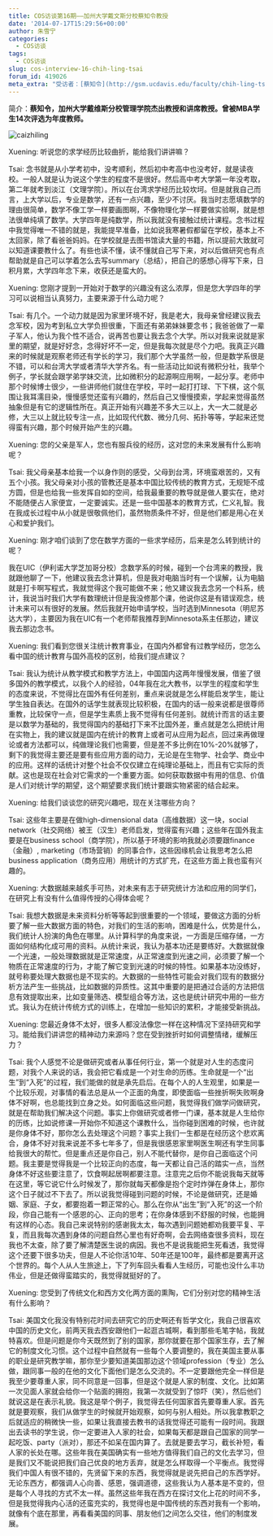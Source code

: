 ```yaml
---
title: COS访谈第16期——加州大学戴文斯分校蔡知令教授
date: '2014-07-17T15:29:56+00:00'
author: 朱雪宁
categories:
  - COS访谈
tags:
  - COS访谈
slug: cos-interview-16-chih-ling-tsai
forum_id: 419026
meta_extra: "受访者：[蔡知令](http://gsm.ucdavis.edu/faculty/chih-ling-tsai"蔡知令")；采访者：朱雪宁"
---
```


简介：**蔡知令，加州大学戴维斯分校管理学院杰出教授和讲席教授。曾被MBA学生14次评选为年度教师。**

![caizhiling](https://uploads.cosx.org/2014/07/tsai_web.jpg)

Xuening: 听说您的求学经历比较曲折，能给我们讲讲嘛？

Tsai: 念书就是从小学考初中，没考顺利，然后初中考高中也没考好，就是读夜校。一般人就是认为说这个学生的程度不是很好。然后高中考大学第一年没考取，第二年就考到淡江（文理学院）。所以在台湾求学经历比较坎坷。但是就我自己而言，上大学以后，专业是数学，还有一点兴趣，至少不讨厌。我当时志愿填数学的理由很简单，数学不像工学一样要画图啊，不像物理化学一样要做实验啊，就是想法很单纯填了数学。大学四年是纯数学，所以我就没有接触过统计课程。念书过程中我觉得唯一不错的就是，我能提早准备，比如说我寒暑假都留在学校，基本上不太回家，除了看爸爸妈妈。在学校就是去图书馆读大量的书籍，所以提前大致就可以知道课要教什么了。有些也读不懂，读不懂就自己写下来，对以后做研究也有点帮助就是自己可以学着怎么去写summary（总结），把自己的感想心得写下来，日积月累，大学四年念下来，收获还是蛮大的。

Xuening: 您刚才提到一开始对于数学的兴趣没有这么浓厚，但是您大学四年的学习可以说相当认真努力，主要来源于什么动力呢？

Tsai: 有几个。一个动力就是因为家里环境不好，我是老大，我母亲曾经建议我去念军校，因为考到私立大学负担很重，下面还有弟弟妹妹要念书；我爸爸做了一辈子军人，他认为我个性不适合，说再苦也要让我去念个大学。所以对我来说就是家里的期望，就是好好念，念得好坏不一定，但是我每次就是尽个力吧。我真正兴趣来的时候就是观察老师还有学长的学习，我们那个大学虽然一般，但是数学系很是不错，可以和台湾大学或者清华大学齐名。有一些活动比如说有微积分社，我举个例子，学长就会跟学弟学妹交流，比如微积分的起源啊应用啊，一起分享。老师中那个时候博士很少，一些讲师他们就住在学校，平时一起打打球、下下棋，这个氛围让我耳濡目染，慢慢感觉还蛮有兴趣的，然后自己又慢慢摸索，学起来觉得虽然抽象但是有它的逻辑性所在。真正开始有兴趣差不多大三以上，大一大二就是必修，大三以上就比较专注一点，比如现代代数、微分几何、拓扑等等，学起来还觉得蛮有兴趣，那个时候开始产生的兴趣。

<!--more-->

Xuening: 您的父亲是军人，您也有服兵役的经历，这对您的未来发展有什么影响呢？

Tsai: 我父母亲基本给我一个以身作则的感受，父母到台湾，环境蛮艰苦的，又有五个小孩。我父母亲对小孩的管教还是基本中国比较传统的教育方式，无规矩不成方圆，但是也给我一些发挥自如的空间，给我最重要的教导就是做人要实在，绝对不能随便占人家便宜，一定要诚实。还是一些中国基本的教育方式，仁义礼智。我在我成长过程中从小就是很敬佩他们，虽然物质条件不好，但是他们都是用心在关心和爱护我们。

Xuening: 刚才咱们谈到了您在数学方面的一些求学经历，后来是怎么转到统计的呢？

我在UIC（伊利诺大学芝加哥分校）念数学系的时候，碰到一个台湾来的教授，我就跟他聊了一下，他建议我去念计算机，但是我对电脑当时有一个误解，认为电脑就是打卡啊写程式，我就觉得这个我可能做不来；他又建议我去念另一个科系，统计，我说当时我们大学有数理统计但是我没修那个课，他说你这是有错误观念，统计未来可以有很好的发展。然后我就开始申请学校，当时选到Minnesota（明尼苏达大学），主要因为我在UIC有一个老师帮我推荐到Minnesota系主任那边，建议我去那边念书。

Xuening: 我们看到您很关注统计教育事业，在国内外都曾有过教学经历，您怎么看中国的统计教育与国外高校的区别，给我们提点建议？

Tsai: 我认为统计从教学模式和教学方法上，中国国内这两年慢慢发展，借鉴了很多国外的教学模式，以我个人的经验，04年我在北大教书，以学生的程度和学生的态度来说，不觉得比在国外有任何差别，重点来说就是怎么样能启发学生，能让学生独自表达。在国外的话学生就表现比较积极，在国内的话一般来说都是很尊师重教，比较保守一点，但是学生素质上我不觉得有任何差别。就统计而言的话主要是以数学为基础的，我觉得国内的基础打下来不比国外差，重点就是怎么把统计用在实物上，我的建议就是国内在统计的教育上或者可从应用为起点，回过来再做理论或者方法都可以，纯做理论我们也需要，但是差不多比例在10%-20%就够了，剩下的我觉得主要还是要有些应用方面的动力，无论是在生物学、社会学、商业中的应用。这样的话统计对整个社会不仅仅建立在纯理论基础上，而且有它实际的贡献。这也是现在社会对它需求的一个重要方面。如何获取数据中有用的信息、价值是人们对统计学的期望，这个期望要求我们统计要跟实物紧密的结合起来。

Xuening: 给我们谈谈您的研究兴趣吧，现在关注哪些方向？

Tsai: 这些年主要是在做high-dimensional data（高维数据）这一块，social network（社交网络）被王（汉生）老师启发，觉得蛮有兴趣；这些年在国外我主要是在business school（商学院），所以基于环境的影响我就必须要跟finance（金融）, marketing（市场营销）的同事合作，这些因缘机会让我思考怎么把business application（商务应用）用统计的方式扩充，在这些方面上我也蛮有兴趣的。

Xuening: 大数据越来越炙手可热，对未来有志于研究统计方法和应用的同学们，在研究上有没有什么值得传授的心得体会呢？

Tsai: 我想大数据是未来资料分析等等起到很重要的一个领域，要做这方面的分析要了解一些大数据方面的特色，对我们的生活的影响，困难是什么，优势是什么，我们统计人扮演的角色在哪里。从计算科学的角度来说，一方面是压缩存储，一方面如何结构化成可用的资料。从统计来说，我认为基本功还是要练好。大数据就像一个光速，一般处理数据就是正常速度，从正常速度到光速之间，必须要了解一个物质在正常速度的行为，才能了解它变到光速的时候的特性。如果基本功没练好，就号称要处理大数据也是不现实的。大数据的一些特性可能会对我们现有的数据分析方法产生一些挑战，比如数据的异质性。这其中重要的是把通过合适的方法把信息有效提取出来，比如变量筛选、模型组合等方法，这也是统计研究中用的一些方式。我认为在统计传统方式的训练上，在增加一些知识的累积，才能接受新挑战。

Xuening: 您最近身体不太好，很多人都没法像您一样在这种情况下坚持研究和学习。能给我们讲讲您的精神动力来源吗？您在受到挫折时如何调整情绪，缓解压力？

Tsai: 我个人感觉不论是做研究或者从事任何行业，第一个就是对人生的态度问题，对我个人来说的话，我会把它看成是一个对生命的历练。生命就是一个“出生”到“入死”的过程，我们能做的就是承先启后。在每个人的人生观里，如果是一个比较乐观，对事情的看法总是从一个正面的角度，即使面临一些挫折啊失败啊身体不好啊，也总能找到立身之处。如何面临这些问题，我觉得我们做学问做研究，就是在帮助我们解决这个问题。事实上你做研究或者修一门课，基本就是人生给你的历练，比如说修课一开始你不知道这个课教什么，当你碰到困难的时候，也许就是你身体不好，那你怎么去处理这个问题？事实上我们一生都是在经历这个悲欢离合，身体不好对我来说差不多七年多了，但是我很感恩家里啊医生啊还有学生同事给我很大的帮忙。但是重点还是你自己，别人不能代替你，是你自己面临这个问题。我主要是觉得我是一个比较正向的态度，每一天都让自己活的踏实一点，当然身体不好这些要注意了，饮食啊起居啊都要注意。注意完之后你不能说我每天就等在这里，等它说它什么时候发了，那你就每天都像是抱个定时炸弹在身体上，那你这个日子就过不下去了。所以说我觉得碰到问题的时候，不论是做研究，还是婚姻、家庭、子女，都要抱着一颗正常的心。那么在你从“出生”到“入死”的这一个阶段，你自己能有一个感恩的心、正向的思考；在你身体感到不舒服的时候，也能拥有这样的心态。我自己来说特别的感谢我太太，每次遇到问题她都劝我要平复、平复，而且我每次遇到身体的问题自然心里也有好奇啊，会去网络查很多资料，现在我也不太查，除了要了解清楚医生说的病因。我也不是说我能把生死看透，我觉得这个还要下很多功夫，但是人不论你活10年、50年还是100年，最终都是要离开这个世界的。每个人从人生旅途上，下了列车回头看看人生经历，可能也没什么丰功伟业，但是还做得蛮踏实的，我觉得就挺好的了。

Xuening: 您受到了传统文化和西方文化两方面的熏陶，它们分别对您的精神生活有什么影响？

Tsai: 美国文化我没有特别花时间去研究它的历史啊还有哲学文化，我自己很喜欢中国的历史文化，前两天我去西安跟他们一起逛古城啊，看到那些毛笔字帖，我就特喜欢。但是问题是你今天既然到了别的国家，那你就要在那个国家生存，去了解它的制度文化习惯。这个过程中自然就有一些每个人要调整的，我在美国主要从事的职业是研究教学嘛，那你至少要知道美国那边这个领域profession（专业）怎么做，跟同事一般的在他的文化下面他们是怎么交流的。不一定要跟他完全一样但是我至少要尊重人家，同不同意是一回事，但是这个就是人家的制度、文化。比如第一次见面人家就会给你一个贴面的拥抱，我第一次就受到了惊吓（笑），然后他们就说这是在表示礼貌。我这是举个例子，我觉得去任何国家首先要尊重人家。首先就是要观察，我们从做学生的时候就开始观察，如何与别人相处。所以我拿教职之后就适应的稍微快一些，如果让我直接去教书的话我觉得还可能有一段时间。我跟出去读书的学生说，你一定要进入人家的社会，如果每天都是跟自己国家的同学一起吃饭、party（派对），那还不如呆在国内算了。去就是要去学习，截长补短，看人家的长处在哪。这些年我在美国确实有一些地方值得我们自己的文化去学习，但是我们又不能说把我们自己优良的地方丢弃，就是怎么样取得一个平衡点。我觉得我们中国人有很不错的，先贤留下来的东西，我觉得就是说先把自己的东西学好。无论东西方，都强调人心向善、感恩，强调道德，这些我认为人基本是不变的，但是每个人寻找的方式不太一样。虽然这些年我在西方在探讨文化上花的时间不多，但是我觉得我内心活的还蛮充实的，我觉得也是中国传统的东西对我有一个影响，就像有个底在那里，再看看美国的同事、朋友他们之间怎么交往，他们的制度发展。
